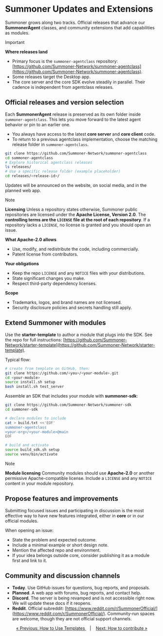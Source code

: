 # Summoner Updates and Extensions

Summoner grows along two tracks. Official releases that advance our **SummonerAgent** classes, and community extensions that add capabilities as modules.

> [!IMPORTANT]
> **Where releases land**
>
> * Primary focus is the `summoner-agentclass` repository: [https://github.com/Summoner-Network/summoner-agentclass](https://github.com/Summoner-Network/summoner-agentclass).
> * Some releases target the Desktop app.
> * The core server and the core SDK evolve steadily in parallel. Their cadence is independent from agentclass releases.

## Official releases and version selection

Each **SummonerAgent** release is preserved as its own folder inside `summoner-agentclass`. This lets you move forward to the latest agent behavior or pin to an earlier one.

* You always have access to the latest **core server** and **core client** code.
* To return to a previous agentclass implementation, choose the matching release folder in `summoner-agentclass`.

```bash
git clone https://github.com/Summoner-Network/summoner-agentclass
cd summoner-agentclass
# Explore historical agentclass releases
ls releases/
# Use a specific release folder (example placeholder)
cd releases/<release-id>/
```

Updates will be announced on the website, on social media, and in the planned web app.

> [!NOTE]
> **Licensing**
> Unless a repository states otherwise, Summoner public repositories are licensed under the **Apache License, Version 2.0**.
> The **controlling terms are the `LICENSE` file at the root of each repository**. If a repository lacks a `LICENSE`, no license is granted and you should open an issue.
>
> **What Apache-2.0 allows**
>
> * Use, modify, and redistribute the code, including commercially.
> * Patent license from contributors.
>
> **Your obligations**
>
> * Keep the repo `LICENSE` and any `NOTICE` files with your distributions.
> * State significant changes you make.
> * Respect third-party dependency licenses.
>
> **Scope**
>
> * Trademarks, logos, and brand names are not licensed.
> * Security disclosure policies and secrets handling still apply.

## Extend Summoner with modules

Use the **starter-template** to author a module that plugs into the SDK. See the repo for full instructions: [https://github.com/Summoner-Network/starter-template](https://github.com/Summoner-Network/starter-template).

Typical flow:

```bash
# create from template on GitHub, then:
git clone https://github.com/<you>/<your-module>.git
cd <your-module>
source install.sh setup
bash install.sh test_server
```

Assemble an SDK that includes your module with **summoner-sdk**:

```bash
git clone https://github.com/Summoner-Network/summoner-sdk
cd summoner-sdk

# declare modules to include
cat > build.txt <<'EOF'
summoner-agentclass
<your-org>/<your-module>@main
EOF

# build and activate
source build_sdk.sh setup
source venv/bin/activate
```

> [!NOTE]
> **Module licensing**
> Community modules should use **Apache-2.0** or another permissive Apache-compatible license. Include a `LICENSE` and any `NOTICE` content in your module repository.

## Propose features and improvements

Submitting focused issues and participating in discussion is the most effective way to have new features integrated, either in **core** or in our official modules.

When opening an issue:

* State the problem and expected outcome.
* Include a minimal example or short design note.
* Mention the affected repo and environment.
* If your idea belongs outside core, consider publishing it as a module first and link to it.

## Community and discussion channels

* **Today**. Use GitHub issues for questions, bug reports, and proposals.
* **Planned**. A web app with forums, bug reports, and contact help.
* **Discord**. The server is being revamped and is not accessible right now. We will update these docs if it reopens.
* **Reddit**. Official subreddit: [https://www.reddit.com/r/SummonerOfficial/](https://www.reddit.com/r/SummonerOfficial/). Community-run spaces are welcome, though they are not official support channels.

<p align="center">
  <a href="template_howto.md">&laquo; Previous: How to Use Templates </a> &nbsp;&nbsp;&nbsp;|&nbsp;&nbsp;&nbsp; <a href="../contribution/index.md">Next: How to contribute &raquo;</a>
</p>
